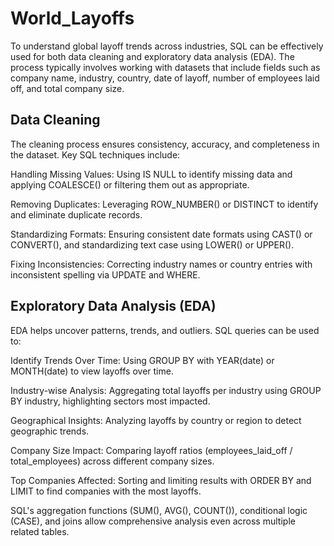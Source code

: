 # World_Layoffs

To understand global layoff trends across industries, SQL can be effectively used for both data cleaning and exploratory data analysis (EDA). The process typically involves working with datasets that include fields such as company name, industry, country, date of layoff, number of employees laid off, and total company size.

## Data Cleaning
The cleaning process ensures consistency, accuracy, and completeness in the dataset. Key SQL techniques include:

Handling Missing Values: Using IS NULL to identify missing data and applying COALESCE() or filtering them out as appropriate.

Removing Duplicates: Leveraging ROW_NUMBER() or DISTINCT to identify and eliminate duplicate records.

Standardizing Formats: Ensuring consistent date formats using CAST() or CONVERT(), and standardizing text case using LOWER() or UPPER().

Fixing Inconsistencies: Correcting industry names or country entries with inconsistent spelling via UPDATE and WHERE.

## Exploratory Data Analysis (EDA)
EDA helps uncover patterns, trends, and outliers. SQL queries can be used to:

Identify Trends Over Time: Using GROUP BY with YEAR(date) or MONTH(date) to view layoffs over time.

Industry-wise Analysis: Aggregating total layoffs per industry using GROUP BY industry, highlighting sectors most impacted.

Geographical Insights: Analyzing layoffs by country or region to detect geographic trends.

Company Size Impact: Comparing layoff ratios (employees_laid_off / total_employees) across different company sizes.

Top Companies Affected: Sorting and limiting results with ORDER BY and LIMIT to find companies with the most layoffs.

SQL's aggregation functions (SUM(), AVG(), COUNT()), conditional logic (CASE), and joins allow comprehensive analysis even across multiple related tables.
